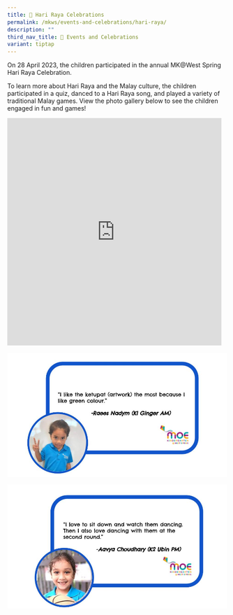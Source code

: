 ```yaml
---
title: 🎇 Hari Raya Celebrations
permalink: /mkws/events-and-celebrations/hari-raya/
description: ""
third_nav_title: 🎉 Events and Celebrations
variant: tiptap
---
```

On 28 April 2023, the children participated in the annual MK@West Spring Hari Raya Celebration. 

To learn more about Hari Raya and the Malay culture, the children participated in a quiz, danced to a Hari Raya song, and played a variety of traditional Malay games. View the photo gallery below to see the children engaged in fun and games!

<iframe src="https://docs.google.com/presentation/d/e/2PACX-1vT-hSlaHD1TIa6EHXYnjtadN9ng2MdKwiA2mW1t8m0Ld-_oiQn0F4ZulB5fTkwVIz_uFCF8RMhVtDtC/embed?start=true&amp;loop=true&amp;delayms=3000" frameborder="0" width="491" height="520" allowfullscreen="true"></iframe>

![](/images/MK/Event%20Reflections/reflection%20for%20ws%20website%20(hari%20raya%20celebration%202023)%20-%20k1.jpg)

![](/images/MK/Event%20Reflections/reflection%20for%20ws%20website%20(hari%20raya%20celebration%202023)%20-%20k2.jpg)